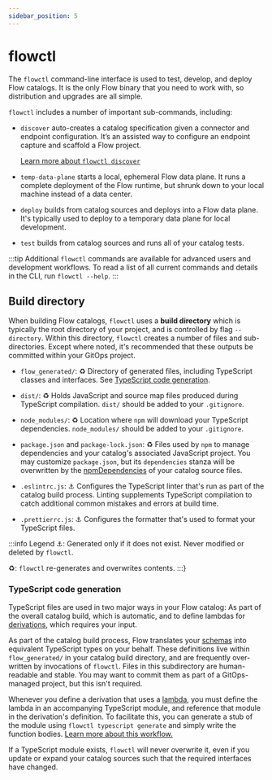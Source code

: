 ```yaml
---
sidebar_position: 5
---
```

# flowctl

The `flowctl` command-line interface is used to test, develop, and deploy Flow catalogs.
It is the only Flow binary that you need to work with,
so distribution and upgrades are all simple.

`flowctl` includes a number of important sub-commands, including:

* `discover` auto-creates a catalog specification given a connector and endpoint configuration.
  It’s an assisted way to configure an endpoint capture and scaffold a Flow project.

  [Learn more about `flowctl discover`](connectors.md#flowctl-discover)

* `temp-data-plane` starts a local, ephemeral Flow data plane.
  It runs a complete deployment of the Flow runtime,
  but shrunk down to your local machine instead of a data center.

* `deploy` builds from catalog sources and deploys into a Flow data plane.
  It's typically used to deploy to a temporary data plane for local development.

* `test` builds from catalog sources and runs all of your catalog tests.

:::tip
Additional `flowctl` commands are available for advanced users and development workflows.
To read a list of all current commands and details in the CLI, run  `flowctl --help`.
:::

## Build directory

When building Flow catalogs, `flowctl` uses a **build directory**
which is typically the root directory of your project, and is controlled by flag `--directory`.
Within this directory, `flowctl` creates a number of files and sub-directories.
Except where noted, it's recommended that these outputs be committed within your GitOps project.

* `flow_generated/`: ♻
  Directory of generated files, including TypeScript classes and interfaces.
  See [TypeScript code generation](#typescript-code-generation).

* `dist/`: ♻
  Holds JavaScript and source map files produced during TypeScript compilation.
  `dist/` should be added to your `.gitignore`.

* `node_modules/`: ♻
  Location where `npm` will download your TypeScript dependencies.
  `node_modules/` should be added to your `.gitignore`.

* `package.json` and `package-lock.json`: ♻
  Files used by `npm` to manage dependencies and your catalog's associated JavaScript project.
  You may customize `package.json`,
  but its `dependencies` stanza will be overwritten by the
  [npmDependencies](import.md#npm-dependencies)
  of your catalog source files.

* `.eslintrc.js`: ⚓
  Configures the TypeScript linter that's run as part of the catalog build process.
  Linting supplements TypeScript compilation to catch additional common mistakes and errors at build time.

* `.prettierrc.js`: ⚓
  Configures the formatter that's used to format your TypeScript files.

:::info Legend
⚓: Generated only if it does not exist. Never modified or deleted by `flowctl`.

♻: `flowctl` re-generates and overwrites contents.
:::}

### TypeScript code generation

TypeScript files are used in two major ways in your Flow catalog:
As part of the overall catalog build, which is automatic,
and to define lambdas for [derivations](./derivations.md), which requires your input.

As part of the catalog build process, Flow translates your
[schemas](schemas.md)
into equivalent TypeScript types on your behalf.
These definitions live within `flow_generated/` in your catalog build directory,
and are frequently over-written by invocations of `flowctl`.
Files in this subdirectory are human-readable and stable.
You may want to commit them as part of a GitOps-managed project, but this isn't required.

Whenever you define a derivation that uses a [lambda](./derivations.md#lambdas),
you must define the lambda in an accompanying TypeScript module, and reference that module
in the derivation's definition. To facilitate this,
you can generate a stub of the module using `flowctl typescript generate`
and simply write the function bodies.
[Learn more about this workflow.](./derivations.md#creating-typescript-modules)

If a TypeScript module exists, `flowctl` will never overwrite it,
even if you update or expand your catalog sources such that the required interfaces have changed.
